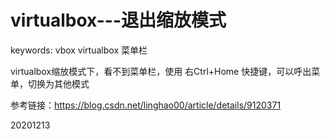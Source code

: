 # virtualbox---退出缩放模式

keywords: vbox virtualbox 菜单栏  

virtualbox缩放模式下，看不到菜单栏，使用 右Ctrl+Home 快捷键，可以呼出菜单，切换为其他模式  


参考链接：https://blog.csdn.net/linghao00/article/details/9120371  


20201213  
